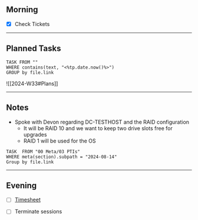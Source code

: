## Morning
- [x] Check Tickets

---
## Planned Tasks
~~~dataview
TASK FROM ""
WHERE contains(text, "<%tp.date.now()%>")
GROUP by file.link
~~~
![[2024-W33#Plans]]

---
## Notes
- Spoke with Devon regarding DC-TESTHOST and the RAID configuration
	- It will be RAID 10 and we want to keep two drive slots free for upgrades
	- RAID 1 will be used for the OS

~~~dataview
TASK  FROM "00 Meta/03 PTIs"
WHERE meta(section).subpath = "2024-08-14"
Group by file.link
~~~
---
## Evening
- [ ] [Timesheet]()
- [ ] Terminate sessions

